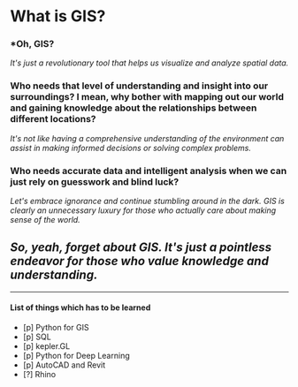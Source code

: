 # What is GIS?
### ***Oh, GIS?** 
*It's just a revolutionary tool that helps us visualize and analyze spatial data.*
### **Who needs that level of understanding and insight into our surroundings? I mean, why bother with mapping out our world and gaining knowledge about the relationships between different locations?** 
*It's not like having a comprehensive understanding of the environment can assist in making informed decisions or solving complex problems.*
### **Who needs accurate data and intelligent analysis when we can just rely on guesswork and blind luck?** 
*Let's embrace ignorance and continue stumbling around in the dark. GIS is clearly an unnecessary luxury for those who actually care about making sense of the world.*
## ***So, yeah, forget about GIS. It's just a pointless endeavor for those who value knowledge and understanding.***


---

#### List of things which has to be learned

- [p] Python for GIS 
- [p] SQL
- [p] kepler.GL
- [p] Python for Deep Learning
- [p] AutoCAD and Revit
- [?] Rhino  